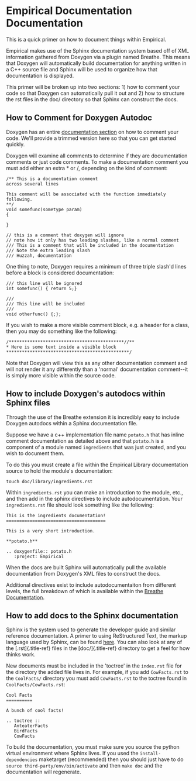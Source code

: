 Empirical Documentation Documentation
=====================================

This is a quick primer on how to document things within Empirical.

Empirical makes use of the Sphinx documentation system based off of XML
information gathered from Doxygen via a plugin named Breathe. This means
that Doxygen will automatically build documentation for anything written
in a C++ source file and Sphinx will be used to organize how that
documentation is displayed.

This primer will be broken up into two sections: 1) how to comment your
code so that Doxygen can automatically pull it out and 2) how to
structure the rst files in the doc/ directory so that Sphinx can
construct the docs.

How to Comment for Doxygen Autodoc
----------------------------------

Doxygen has an entire [documentation
section](https://www.stack.nl/~dimitri/doxygen/manual/docblocks.html) on
how to comment your code. We\'ll provide a trimmed version here so that
you can get started quickly.

Doxygen will examine all comments to determine if they are documentation
comments or just code comments. To make a documentation comment you must
add either an extra \* or /, depending on the kind of comment:

    /** This is a documentation comment
    across several lines

    This comment will be associated with the function immediately following.
    **/
    void somefunc(sometype param)
    {

    }

    // this is a comment that doxygen will ignore
    // note how it only has two leading slashes, like a normal comment
    /// This is a comment that will be included in the documentation
    /// Note the extra leading slash
    /// Huzzah, documentation

One thing to note, Doxygen requires a minimum of three triple slash\'d
lines before a block is considered documentation:

    /// this line will be ignored
    int somefunc() { return 5;}

    ///
    /// This line will be included
    ///
    void otherfunc() {;};

If you wish to make a more visible comment block, e.g. a header for a
class, then you may do something like the following:

    /********************************************//**
    * Here is some text inside a visible block
    ***********************************************/

Note that Doxygen will view this as any other documentation comment and
will not render it any differently than a \'normal\' documentation
comment\--it is simply more visible within the source code.

How to include Doxygen\'s autodocs within Sphinx files
------------------------------------------------------

Through the use of the Breathe extension it is incredibly easy to
include Doxygen autodocs within a Sphinx documentation file.

Suppose we have a c++ implementation file name `potato.h` that has
inline comment documentation as detailed above and that `potato.h` is a
component of a module named `ingredients` that was just created, and you
wish to document them.

To do this you must create a file within the Empirical Library
documentation source to hold the module\'s documentation:

    touch doc/library/ingredients.rst

Within `ingredients.rst` you can make an introduction to the module,
etc., and then add in the sphinx directives to include
autodocumentation. Your `ingredients.rst` file should look something
like the following:

    This is the ingredients documentation!
    ======================================

    This is a very short introduction.

    **potato.h**

    .. doxygenfile:: potato.h
       :project: Empirical

When the docs are built Sphinx will automatically pull the available
documentation from Doxygen\'s XML files to construct the docs.

Additional directives exist to include autodocumentaiton from different
levels, the full breakdown of which is available within the [Breathe
Documentation](https://breathe.readthedocs.org/en/latest/directives.html).

How to add docs to the Sphinx documentation
-------------------------------------------

Sphinx is the system used to generate the developer guide and similar
reference documentation. A primer to using ReStructured Text, the markup
language used by Sphinx, can be found
[here](http://docutils.sourceforge.net/docs/user/rst/quickstart.html).
You can also look at any of the [.rst]{.title-ref} files in the
[doc/]{.title-ref} directory to get a feel for how thinks work.

New documents must be included in the \'toctree\' in the `index.rst`
file for the directory the added file lives in. For example, if you add
`CowFacts.rst` to the `CoolFacts/` directory you must add `CowFacts.rst`
to the toctree found in `CoolFacts/CowFacts.rst`:

    Cool Facts
    ==========

    A bunch of cool facts!

    .. toctree ::
       AnteaterFacts
       BirdFacts
       CowFacts

To build the documentation, you must make sure you source the python
virtual environment where Sphinx lives. If you used the
`install-dependencies` maketarget (recommended) then you should just
have to do `source third-party/env/bin/activate` and then `make doc` and
the documentation will regenerate.
